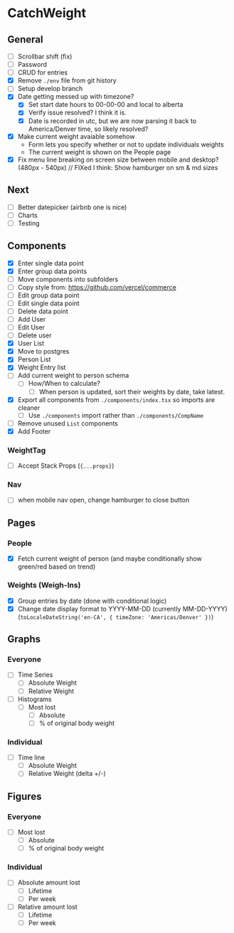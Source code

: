 # CatchWeight

## General

- [ ] Scrollbar shift (fix)
- [ ] Password
- [ ] CRUD for entries
- [x] Remove `./env` file from git history
- [ ] Setup develop branch
- [x] Date getting messed up with timezone?
  - [x] Set start date hours to 00-00-00 and local to alberta
  - [x] Verify issue resolved? I think it is.
  - [x] Date is recorded in utc, but we are now parsing it back to America/Denver time, so likely resolved?
- [x] Make current weight avaiable somehow
  - Form lets you specify whether or not to update individuals weights
  - The current weight is shown on the People page
- [x] Fix menu line breaking on screen size between mobile and desktop? (480px - 540px) // FIXed I think: Show hamburger on sm & md sizes

## Next

- [ ] Better datepicker (airbnb one is nice)
- [ ] Charts
- [ ] Testing

## Components

- [x] Enter single data point
- [x] Enter group data points
- [ ] Move components into subfolders
- [ ] Copy style from: https://github.com/vercel/commerce
- [ ] Edit group data point
- [ ] Edit single data point
- [ ] Delete data point
- [ ] Add User
- [ ] Edit User
- [ ] Delete user
- [x] User List
- [x] Move to postgres
- [x] Person List
- [x] Weight Entry list
- [ ] Add current weight to person schema
  - [ ] How/When to calculate?
    - [ ] When person is updated, sort their weights by date, take latest.
- [x] Export all components from `./components/index.tsx` so imports are cleaner
  - [ ] Use `./components` import rather than `./components/CompName`
- [ ] Remove unused `List` components
- [x] Add Footer

### WeightTag

- [ ] Accept Stack Props (`{...props}`)

### Nav

- [ ] when mobile nav open, change hamburger to close button

## Pages

### People

- [x] Fetch current weight of person (and maybe conditionally show green/red based on trend)

### Weights (Weigh-Ins)

- [x] Group entries by date (done with conditional logic)
- [x] Change date display format to YYYY-MM-DD (currently MM-DD-YYYY) (`toLocaleDateString('en-CA', { timeZone: 'Americas/Denver' })`)

## Graphs

### Everyone

- [ ] Time Series
  - [ ] Absolute   Weight
  - [ ] Relative Weight
- [ ] Histograms
  - [ ] Most lost
    - [ ] Absolute
    - [ ] % of original body weight

### Individual

- [ ] Time line
  - [ ] Absolute Weight
  - [ ] Relative Weight (delta +/-)

## Figures

### Everyone

- [ ] Most lost
    - [ ] Absolute
    - [ ] % of original body weight

### Individual

- [ ] Absolute amount lost
  - [ ] Lifetime
  - [ ] Per week
- [ ] Relative amount lost
  - [ ] Lifetime
  - [ ] Per week